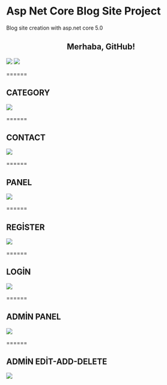 # Asp Net Core Blog Site Project
 Blog site creation with asp.net core 5.0


## <center>Merhaba, GitHub!</center>



![](İmages/foto1.png)
![](İmages/foto2.png)

======

## CATEGORY
![](İmages/foto5.png)

======

## CONTACT
![](İmages/foto6.png)

======

## PANEL
![](İmages/foto7.png)

======

## REGİSTER
![](İmages/foto8.png)

======

## LOGİN
![](İmages/foto9.png)

======

## ADMİN PANEL
![](İmages/adminpanel1.png)

======

## ADMİN EDİT-ADD-DELETE
![](İmages/adminpanel2.png)
